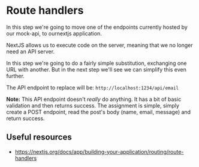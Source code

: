 # Route handlers

In this step we're going to move one of the endpoints currently hosted by our mock-api, to ournextjs application.

NextJS allows us to execute code on the server, meaning that we no longer need an API server.

In this step we're going to do a fairly simple substitution, exchanging one URL with another. But in the next step we'll see we can simplify this even further.

The API endpoint to replace will be: `http://localhost:1234/api/email`

**Note:** This API endpoint doesn't _really_ do anything. It has a bit of basic validation and then returns success.
The assignment is simple, simply create a POST endpoint, read the post's body (name, email, message) and return success.

## Useful resources

- https://nextjs.org/docs/app/building-your-application/routing/route-handlers
